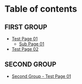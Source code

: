 # Table of contents

## FIRST GROUP

* [Test Page 01](README.md)
  * [Sub Page 01](first-group/test-page-01/sub-page-01.md)
* [Test Page 02](first-group/test-page-02.md)

## SECOND GROUP

* [Second Group - Test Page 01](second-group/second-group-test-page-01.md)
